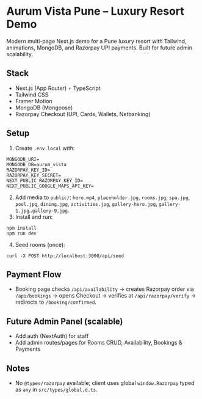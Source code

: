 # Aurum Vista Pune – Luxury Resort Demo

Modern multi-page Next.js demo for a Pune luxury resort with Tailwind, animations, MongoDB, and Razorpay UPI payments. Built for future admin scalability.

## Stack
- Next.js (App Router) + TypeScript
- Tailwind CSS
- Framer Motion
- MongoDB (Mongoose)
- Razorpay Checkout (UPI, Cards, Wallets, Netbanking)

## Setup
1. Create `.env.local` with:
```
MONGODB_URI=
MONGODB_DB=aurum_vista
RAZORPAY_KEY_ID=
RAZORPAY_KEY_SECRET=
NEXT_PUBLIC_RAZORPAY_KEY_ID=
NEXT_PUBLIC_GOOGLE_MAPS_API_KEY=
```
2. Add media to `public/`: `hero.mp4`, `placeholder.jpg`, `rooms.jpg`, `spa.jpg`, `pool.jpg`, `dining.jpg`, `activities.jpg`, `gallery-hero.jpg`, `gallery-1.jpg`..`gallery-9.jpg`.
3. Install and run:
```
npm install
npm run dev
```
4. Seed rooms (once):
```
curl -X POST http://localhost:3000/api/seed
```

## Payment Flow
- Booking page checks `/api/availability` → creates Razorpay order via `/api/bookings` → opens Checkout → verifies at `/api/razorpay/verify` → redirects to `/booking/confirmed`.

## Future Admin Panel (scalable)
- Add auth (NextAuth) for staff
- Add admin routes/pages for Rooms CRUD, Availability, Bookings & Payments

## Notes
- No `@types/razorpay` available; client uses global `window.Razorpay` typed as `any` in `src/types/global.d.ts`.
